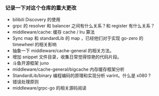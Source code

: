 ### 记录一下对这个仓库的重大更改

- bilibili Discovery 的使用
- grpc 的 resolver 和 balancer 之间有什么关系？和 register 有什么关系？
- middleware/cache: 缓存 cache / lru 算法
- Sync map 和 standardLib 的 map ，已经他们对于实现 go-zero 的 timewheel 的相关影响
- 抽象一下 middleware/cache-general 的相关方法。
- 增加 snippet 文件目录，收集日常觉得惊艳的代码片段。
- 斗鱼开源框架 juno
- middleware/cache-general/bigcache 内存缓存框架分析
- StandardLib/binary 编程编码的原理和实现分析 varint。什么是 x080 ? 
- 错误处理原则
- middleware/grpc-go 的相关源码阅读
